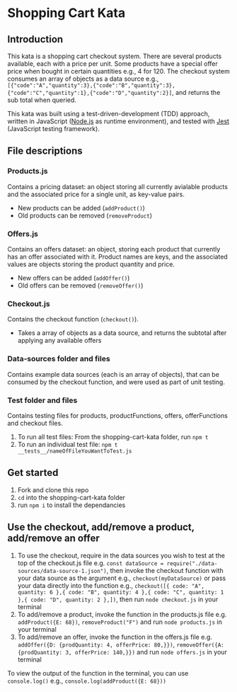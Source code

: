 # Shopping Cart Kata

## Introduction

This kata is a shopping cart checkout system. There are several products available, each with a price per unit. Some products have a special offer price when bought in certain quantities e.g., 4 for 120. The checkout system consumes an array of objects as a data source e.g.,`[{"code":"A","quantity":3},{"code":"B","quantity":3},{"code":"C","quantity":1},{"code":"D","quantity":2}]`, and returns the sub total when queried.

This kata was built using a test-driven-development (TDD) approach, written in JavaScript ([Node.js](https://nodejs.org/en) as runtime environment), and tested with [Jest](https://jestjs.io/) (JavaScript testing framework).

## File descriptions

### Products.js

Contains a pricing dataset: an object storing all currently avialable products and the associated price for a single unit, as key-value pairs.
- New products can be added (`addProduct()`)
- Old products can be removed (`removeProduct`)

### Offers.js

Contains an offers dataset: an object, storing each product that currently has an offer associated with it. Product names are keys, and the associated values are objects storing the product quantity and price.
- New offers can be added (`addOffer()`)
- Old offers can be removed (`removeOffer()`)

### Checkout.js

Contains the checkout function (`checkout()`).
- Takes a array of objects as a data source, and returns the subtotal after applying any available offers 

### Data-sources folder and files

Contains example data sources (each is an array of objects), that can be consumed by the checkout function, and were used as part of unit testing.

### Test folder and files

Contains testing files for products, productFunctions, offers, offerFunctions and checkout files.

1. To run all test files: From the shopping-cart-kata folder, run `npm t`
2. To run an individual test file: `npm t __tests__/nameOfFileYouWantToTest.js`

## Get started

1. Fork and clone this repo
2. `cd` into the shopping-cart-kata folder
3. run `npm i` to install the dependancies

## Use the checkout, add/remove a product, add/remove an offer
1. To use the checkout, require in the data sources you wish to test at the top of the checkout.js file e.g. 
`const dataSource = require("./data-sources/data-source-1.json")`, then invoke the checkout function with your data source as the argument e.g., `checkout(myDataSource)` or pass your data directly into the function e.g., `checkout([{ code: "A", quantity: 6 },{ code: "B", quantity: 4 },{ code: "C", quantity: 1 },{ code: "D", quantity: 2 },])`, then run `node checkout.js` in your terminal
2. To add/remove a product, invoke the function in the products.js file e.g. `addProduct({E: 68})`, `removeProduct("F")` and run `node products.js` in your terminal
3. To add/remove an offer, invoke the function in the offers.js file e.g. `addOffer({D: {prodQuantity: 4, offerPrice: 80,}})`, `removeOffer({A: {prodQuantity: 3, offerPrice: 140,}})` and run `node offers.js` in your terminal


To view the output of the function in the terminal, you can use `console.log()` e.g.,
`console.log(addProduct({E: 68}))`
